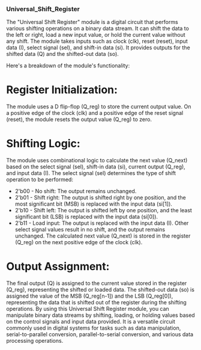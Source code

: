###  Universal_Shift_Register
The "Universal Shift Register" module is a digital circuit that performs various shifting operations on a binary data stream.
It can shift the data to the left or right, load a new input value, or hold the current value without any shift.
The module takes inputs such as clock (clk), reset (reset), input data (I), select signal (sel), and shift-in data (si).
It provides outputs for the shifted data (Q) and the shifted-out data (so).

Here's a breakdown of the module's functionality:

# Register Initialization:
The module uses a D flip-flop (Q_reg) to store the current output value.
On a positive edge of the clock (clk) and a positive edge of the reset signal (reset), the module resets the output value (Q_reg) to zero.

# Shifting Logic:
The module uses combinational logic to calculate the next value (Q_next) based on the select signal (sel), shift-in data (si), current output (Q_reg), and input data (I).
The select signal (sel) determines the type of shift operation to be performed:
* 2'b00 - No shift: The output remains unchanged.
* 2'b01 - Shift right: The output is shifted right by one position, and the most significant bit (MSB) is replaced with the input data (si[1]).
* 2'b10 - Shift left: The output is shifted left by one position, and the least significant bit (LSB) is replaced with the input data (si[0]).
* 2'b11 - Load input: The output is replaced with the input data (I).
Other select signal values result in no shift, and the output remains unchanged.
The calculated next value (Q_next) is stored in the register (Q_reg) on the next positive edge of the clock (clk).

# Output Assignment:
The final output (Q) is assigned to the current value stored in the register (Q_reg), representing the shifted or loaded data.
The shifted-out data (so) is assigned the value of the MSB (Q_reg[n-1]) and the LSB (Q_reg[0]),
representing the data that is shifted out of the register during the shifting operations.
By using this Universal Shift Register module, you can manipulate binary data streams by shifting, loading,
or holding values based on the control signals and input data provided.
It is a versatile circuit commonly used in digital systems for tasks such as data manipulation,
serial-to-parallel conversion, parallel-to-serial conversion, and various data processing operations.
